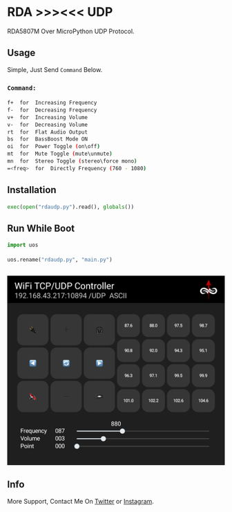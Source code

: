 # RDA >>><<< UDP
RDA5807M Over MicroPython UDP Protocol.
## Usage
Simple, Just Send `Command` Below.
### `Command:`
```bash
f+  for  Increasing Frequency
f-  for  Decreasing Frequency
v+  for  Increasing Volume
v-  for  Decreasing Volume
rt  for  Flat Audio Output
bs  for  BassBoost Mode ON
oi  for  Power Toggle (on\off)
mt  for  Mute Toggle (mute\unmute)
mn  for  Stereo Toggle (stereo\force mono)
=<freq>  for  Directly Frequency (760 - 1080)

```
## Installation
```python
exec(open("rdaudp.py").read(), globals())
```
## Run While Boot
```python
import uos

uos.rename("rdaudp.py", "main.py")
```
##
![View Control Using UDP Controller App](https://raw.githubusercontent.com/walulas/rdaudp/master/udp.jpg)
## Info
More Support, Contact Me On [Twitter](https://twitter.com/satguz) or
[Instagram](https://instagram.com/walulas).
